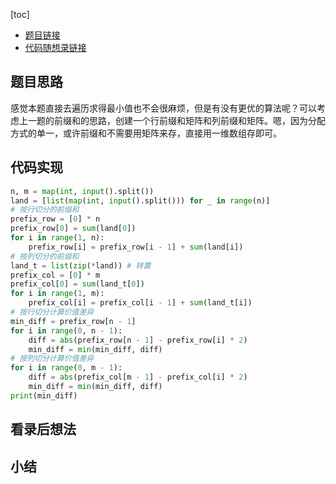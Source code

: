 [toc]

- [题目链接](https://kamacoder.com/problempage.php?pid=1044)
- [代码随想录链接](https://www.programmercarl.com/kamacoder/0044.%E5%BC%80%E5%8F%91%E5%95%86%E8%B4%AD%E4%B9%B0%E5%9C%9F%E5%9C%B0.html)

## 题目思路

感觉本题直接去遍历求得最小值也不会很麻烦，但是有没有更优的算法呢？可以考虑上一题的前缀和的思路，创建一个行前缀和矩阵和列前缀和矩阵。嗯，因为分配方式的单一，或许前缀和不需要用矩阵来存，直接用一维数组存即可。

## 代码实现

```python
n, m = map(int, input().split())
land = [list(map(int, input().split())) for _ in range(n)]
# 按行切分的前缀和
prefix_row = [0] * n
prefix_row[0] = sum(land[0])
for i in range(1, n):
    prefix_row[i] = prefix_row[i - 1] + sum(land[i])
# 按列切分的前缀和
land_t = list(zip(*land)) # 转置
prefix_col = [0] * m
prefix_col[0] = sum(land_t[0])
for i in range(1, m):
    prefix_col[i] = prefix_col[i - 1] + sum(land_t[i])
# 按行切分计算价值差异
min_diff = prefix_row[n - 1]
for i in range(0, n - 1):
    diff = abs(prefix_row[n - 1] - prefix_row[i] * 2)
    min_diff = min(min_diff, diff)
# 按列切分计算价值差异
for i in range(0, m - 1):
    diff = abs(prefix_col[m - 1] - prefix_col[i] * 2)
    min_diff = min(min_diff, diff)
print(min_diff)
```

## 看录后想法



## 小结
